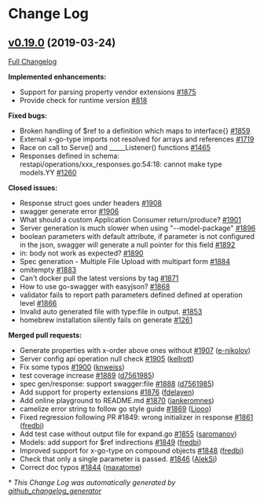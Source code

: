 # Change Log

## [v0.19.0](https://github.com/ianchen0119/go-swagger/tree/v0.19.0) (2019-03-24)
[Full Changelog](https://github.com/ianchen0119/go-swagger/compare/v0.18.0...v0.19.0)

**Implemented enhancements:**

- Support for parsing property vendor extensions [\#1875](https://github.com/ianchen0119/go-swagger/issues/1875)
- Provide check for runtime version [\#818](https://github.com/ianchen0119/go-swagger/issues/818)

**Fixed bugs:**

- Broken handling of $ref to a definition which maps to interface{} [\#1859](https://github.com/ianchen0119/go-swagger/issues/1859)
- External x-go-type imports not resolved for arrays and references [\#1719](https://github.com/ianchen0119/go-swagger/issues/1719)
- Race on call to Serve\(\) and  \_\_\_\_\_Listener\(\) functions [\#1465](https://github.com/ianchen0119/go-swagger/issues/1465)
- Responses defined in schema: restapi/operations/xxx\_responses.go:54:18: cannot make type models.YY [\#1260](https://github.com/ianchen0119/go-swagger/issues/1260)

**Closed issues:**

- Response struct goes under headers [\#1908](https://github.com/ianchen0119/go-swagger/issues/1908)
- swagger generate error [\#1906](https://github.com/ianchen0119/go-swagger/issues/1906)
- What should a custom Application Consumer return/produce? [\#1901](https://github.com/ianchen0119/go-swagger/issues/1901)
- Server generation is much slower when using "--model-package" [\#1896](https://github.com/ianchen0119/go-swagger/issues/1896)
- boolean parameters with default attribute, if parameter is not configured in the json,  swagger will generate a null pointer for this field [\#1892](https://github.com/ianchen0119/go-swagger/issues/1892)
- in: body not work as expected? [\#1890](https://github.com/ianchen0119/go-swagger/issues/1890)
- Spec generation - Multiple File Upload with multipart form [\#1884](https://github.com/ianchen0119/go-swagger/issues/1884)
- omitempty [\#1883](https://github.com/ianchen0119/go-swagger/issues/1883)
- Can't docker pull the latest versions by tag [\#1871](https://github.com/ianchen0119/go-swagger/issues/1871)
- How to use go-swagger with easyjson? [\#1868](https://github.com/ianchen0119/go-swagger/issues/1868)
- validator fails to report path parameters defined defined at operation level [\#1866](https://github.com/ianchen0119/go-swagger/issues/1866)
- Invalid auto generated file with type:file in output. [\#1853](https://github.com/ianchen0119/go-swagger/issues/1853)
- homebrew installation silently fails on generate [\#1261](https://github.com/ianchen0119/go-swagger/issues/1261)

**Merged pull requests:**

- Generate properties with x-order above ones without [\#1907](https://github.com/ianchen0119/go-swagger/pull/1907) ([e-nikolov](https://github.com/e-nikolov))
- Server config api operation null check [\#1905](https://github.com/ianchen0119/go-swagger/pull/1905) ([kellrott](https://github.com/kellrott))
- Fix some typos [\#1900](https://github.com/ianchen0119/go-swagger/pull/1900) ([knweiss](https://github.com/knweiss))
- test coverage increase [\#1889](https://github.com/ianchen0119/go-swagger/pull/1889) ([d7561985](https://github.com/d7561985))
- spec gen/response: support swagger:file [\#1888](https://github.com/ianchen0119/go-swagger/pull/1888) ([d7561985](https://github.com/d7561985))
- Add support for property extensions [\#1876](https://github.com/ianchen0119/go-swagger/pull/1876) ([fdelayen](https://github.com/fdelayen))
- Add online playground to README.md [\#1870](https://github.com/ianchen0119/go-swagger/pull/1870) ([jankeromnes](https://github.com/jankeromnes))
- camelize error string to follow go style guide [\#1869](https://github.com/ianchen0119/go-swagger/pull/1869) ([Liooo](https://github.com/Liooo))
- Fixed regression following PR \#1849: wrong initializer in response [\#1861](https://github.com/ianchen0119/go-swagger/pull/1861) ([fredbi](https://github.com/fredbi))
- Add test case without output file for expand.go [\#1855](https://github.com/ianchen0119/go-swagger/pull/1855) ([saromanov](https://github.com/saromanov))
- Models: add support for $ref indirections [\#1849](https://github.com/ianchen0119/go-swagger/pull/1849) ([fredbi](https://github.com/fredbi))
- Improved support for x-go-type on compound objects [\#1848](https://github.com/ianchen0119/go-swagger/pull/1848) ([fredbi](https://github.com/fredbi))
- Check that only a single parameter is passed. [\#1846](https://github.com/ianchen0119/go-swagger/pull/1846) ([AlekSi](https://github.com/AlekSi))
- Correct doc typos [\#1844](https://github.com/ianchen0119/go-swagger/pull/1844) ([maxatome](https://github.com/maxatome))

\* *This Change Log was automatically generated by [github_changelog_generator](https://github.com/skywinder/Github-Changelog-Generator)*
